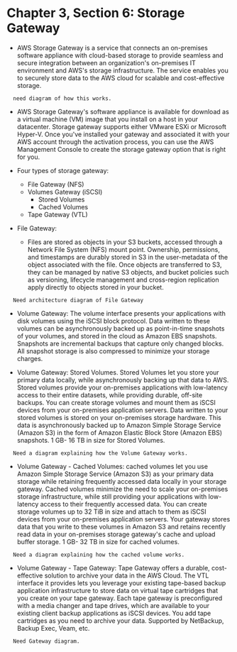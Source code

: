 # Chapter 3, Section 6: Storage Gateway

- AWS Storage Gateway is a service that connects an on-premises software appliance with cloud-based storage to provide seamless and secure integration between an organization's on-premises IT environment and AWS's storage infrastructure. The service enables you to securely store data to the AWS cloud for scalable and cost-effective storage.

```
  need diagram of how this works.
```

- AWS Storage Gateway's software appliance is available for download as a virtual machine (VM) image that you install on a host in your datacenter. Storage gateway supports either VMware ESXi or Microsoft Hyper-V. Once you've installed your gateway and associated it with your AWS account through the activation process, you can use the AWS Management Console to create the storage gateway option that is right for you.

- Four types of storage gateway:
    - File Gateway (NFS)
    - Volumes Gateway (iSCSI)
      - Stored Volumes  
      - Cached Volumes
    - Tape Gateway (VTL)

- File Gateway:
  - Files are stored as objects in your S3 buckets, accessed through a Network File System (NFS) mount point. Ownership, permissions, and timestamps are durably stored in S3 in the user-metadata of the object associated with the file. Once objects are transferred to S3, they can be managed by native S3 objects, and bucket policies such as versioning, lifecycle management and cross-region replication apply directly to objects stored in your bucket.

```
  Need architecture diagram of File Gateway
```

- Volume Gateway: The volume interface presents your applications with disk volumes using the iSCSI block protocol. Data written to these volumes can be asynchronously backed up as point-in-time snapshots of your volumes, and stored in the cloud as Amazon EBS snapshots. Snapshots are incremental backups that capture only changed blocks. All snapshot storage is also compressed to minimize your storage charges.

- Volume Gateway: Stored Volumes. Stored Volumes let you store your primary data locally, while asynchronously backing up that data to AWS. Stored volumes provide your on-premises applications with low-latency access to their entire datasets, while providing durable, off-site backups. You can create storage volumes and mount them as iSCSI devices from your on-premises application servers. Data written to your stored volumes is stored on your on-premises storage hardware. This data is asynchronously backed up to Amazon Simple Storage Service (Amazon S3) in the form of Amazon Elastic Block Store (Amazon EBS) snapshots. 1 GB- 16 TB in size for Stored Volumes.

```
  Need a diagram explaining how the Volume Gateway works.
```

- Volume Gateway - Cached Volumes: cached volumes let you use Amazon Simple Storage Service (Amazon S3) as your primary data storage while retaining frequently accessed data locally in your storage gateway. Cached volumes minimize the need to scale your on-premises storage infrastructure, while still providing your applications with low-latency access to their frequently accessed data. You can create storage volumes up to 32 TiB in size and attach to them as iSCSI devices from your on-premises application servers. Your gateway stores data that you write to these volumes in Amazon S3 and retains recently read data in your on-premises storage gateway's cache and upload buffer storage. 1 GB- 32 TB in size for cached volumes.

```
  Need a diagram explaining how the cached volume works.
```

- Volume Gateway - Tape Gateway: Tape Gateway offers a durable, cost-effective solution to archive your data in the AWS Cloud. The VTL interface it provides lets you leverage your existing tape-based backup application infrastructure to store data on virtual tape cartridges that you create on your tape gateway. Each tape gateway is preconfigured with a media changer and tape drives, which are available to your existing client backup applications as iSCSI devices. You add tape cartridges as you need to archive your data. Supported by NetBackup, Backup Exec, Veam, etc.

```
  Need Gateway diagram.
```

